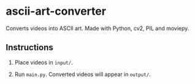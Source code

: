 # ascii-art-converter

Converts videos into ASCII art. Made with Python, cv2, PIL and moviepy.

## Instructions

1. Place videos in `input/`.

2. Run `main.py`. Converted videos will appear in `output/`.
